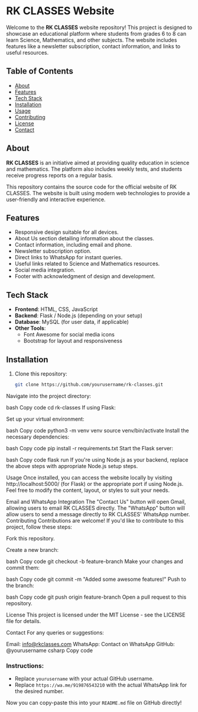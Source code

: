 # RK CLASSES Website

Welcome to the **RK CLASSES** website repository! This project is designed to showcase an educational platform where students from grades 6 to 8 can learn Science, Mathematics, and other subjects. The website includes features like a newsletter subscription, contact information, and links to useful resources.

## Table of Contents

- [About](#about)
- [Features](#features)
- [Tech Stack](#tech-stack)
- [Installation](#installation)
- [Usage](#usage)
- [Contributing](#contributing)
- [License](#license)
- [Contact](#contact)

## About

**RK CLASSES** is an initiative aimed at providing quality education in science and mathematics. The platform also includes weekly tests, and students receive progress reports on a regular basis.

This repository contains the source code for the official website of RK CLASSES. The website is built using modern web technologies to provide a user-friendly and interactive experience.

## Features

- Responsive design suitable for all devices.
- About Us section detailing information about the classes.
- Contact information, including email and phone.
- Newsletter subscription option.
- Direct links to WhatsApp for instant queries.
- Useful links related to Science and Mathematics resources.
- Social media integration.
- Footer with acknowledgment of design and development.

## Tech Stack

- **Frontend**: HTML, CSS, JavaScript
- **Backend**: Flask / Node.js (depending on your setup)
- **Database**: MySQL (for user data, if applicable)
- **Other Tools**: 
  - Font Awesome for social media icons
  - Bootstrap for layout and responsiveness

## Installation

1. Clone this repository:

   ```bash
   git clone https://github.com/yourusername/rk-classes.git

Navigate into the project directory:

bash
Copy code
cd rk-classes
If using Flask:

Set up your virtual environment:

bash
Copy code
python3 -m venv venv
source venv/bin/activate
Install the necessary dependencies:

bash
Copy code
pip install -r requirements.txt
Start the Flask server:

bash
Copy code
flask run
If you're using Node.js as your backend, replace the above steps with appropriate Node.js setup steps.

Usage
Once installed, you can access the website locally by visiting http://localhost:5000/ (for Flask) or the appropriate port if using Node.js. Feel free to modify the content, layout, or styles to suit your needs.

Email and WhatsApp Integration
The "Contact Us" button will open Gmail, allowing users to email RK CLASSES directly.
The "WhatsApp" button will allow users to send a message directly to RK CLASSES' WhatsApp number.
Contributing
Contributions are welcome! If you'd like to contribute to this project, follow these steps:

Fork this repository.

Create a new branch:

bash
Copy code
git checkout -b feature-branch
Make your changes and commit them:

bash
Copy code
git commit -m "Added some awesome features!"
Push to the branch:

bash
Copy code
git push origin feature-branch
Open a pull request to this repository.

License
This project is licensed under the MIT License - see the LICENSE file for details.

Contact
For any queries or suggestions:

Email: info@rkclasses.com
WhatsApp: Contact on WhatsApp
GitHub: @yourusername
csharp
Copy code

### Instructions:
- Replace `yourusername` with your actual GitHub username.
- Replace `https://wa.me/919876543210` with the actual WhatsApp link for the desired number.

Now you can copy-paste this into your `README.md` file on GitHub directly!
